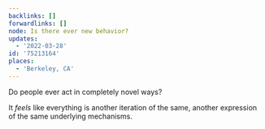 ```yaml
---
backlinks: []
forwardlinks: []
node: Is there ever new behavior?
updates:
  - '2022-03-28'
id: '75213164'
places:
  - 'Berkeley, CA'
---
```

Do people ever act in completely novel ways? 

It *feels* like everything is another iteration of the same, another expression of the same underlying mechanisms. 

